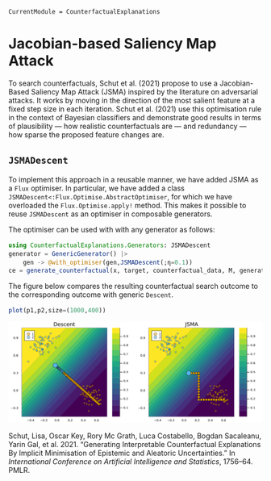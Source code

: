 
``` @meta
CurrentModule = CounterfactualExplanations 
```

# Jacobian-based Saliency Map Attack

To search counterfactuals, Schut et al. (2021) propose to use a Jacobian-Based Saliency Map Attack (JSMA) inspired by the literature on adversarial attacks. It works by moving in the direction of the most salient feature at a fixed step size in each iteration. Schut et al. (2021) use this optimisation rule in the context of Bayesian classifiers and demonstrate good results in terms of plausibility — how realistic counterfactuals are — and redundancy — how sparse the proposed feature changes are.

## `JSMADescent`

To implement this approach in a reusable manner, we have added JSMA as a `Flux` optimiser. In particular, we have added a class `JSMADescent<:Flux.Optimise.AbstractOptimiser`, for which we have overloaded the `Flux.Optimise.apply!` method. This makes it possible to reuse `JSMADescent` as an optimiser in composable generators.

The optimiser can be used with with any generator as follows:

``` julia
using CounterfactualExplanations.Generators: JSMADescent
generator = GenericGenerator() |>
    gen -> @with_optimiser(gen,JSMADescent(;η=0.1))
ce = generate_counterfactual(x, target, counterfactual_data, M, generator)
```

The figure below compares the resulting counterfactual search outcome to the corresponding outcome with generic `Descent`.

``` julia
plot(p1,p2,size=(1000,400))
```

![](jsma_files/figure-commonmark/cell-6-output-1.svg)

Schut, Lisa, Oscar Key, Rory Mc Grath, Luca Costabello, Bogdan Sacaleanu, Yarin Gal, et al. 2021. “Generating Interpretable Counterfactual Explanations By Implicit Minimisation of Epistemic and Aleatoric Uncertainties.” In *International Conference on Artificial Intelligence and Statistics*, 1756–64. PMLR.
